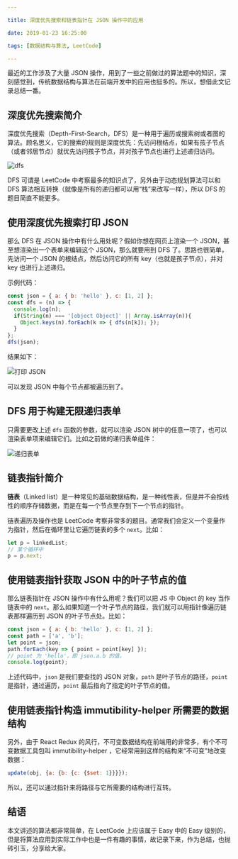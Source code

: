 ```yaml
---

title: 深度优先搜索和链表指针在 JSON 操作中的应用

date: 2019-01-23 16:25:00

tags: [数据结构与算法, LeetCode]

---
```


最近的工作涉及了大量 JSON 操作，用到了一些之前做过的算法题中的知识，深刻感觉到，传统数据结构与算法在前端开发中的应用也挺多的。所以，想借此文记录总结一番。

<!--more-->

## 深度优先搜索简介

深度优先搜索（Depth-First-Search，DFS）是一种用于遍历或搜索树或者图的算法。顾名思义，它的搜索的规则是深度优先：先访问根结点，如果有孩子节点（或者邻居节点）就优先访问孩子节点，并对孩子节点也进行上述递归访问。

![dfs](https://ws1.sinaimg.cn/mw690/83900b4egy1fcvp988h6bj20bu08vmxg)

DFS 可谓是 LeetCode 中考察最多的知识点了，另外由于动态规划算法可以和 DFS 算法相互转换（就像是所有的递归都可以用“栈”来改写一样），所以 DFS 的题目简直不能更多。

## 使用深度优先搜索打印 JSON

那么 DFS 在 JSON 操作中有什么用处呢？假如你想在网页上渲染一个 JSON，甚至想渲染出一个表单来编辑这个 JSON，那么就要用到 DFS 了。思路也很简单，先访问一个 JSON 的根结点，然后访问它的所有 key（也就是孩子节点），并对 key 也进行上述递归。

示例代码：

```js
const json = { a: { b: 'hello' }, c: [1, 2] };
const dfs = (n) => {
  console.log(n);
  if(String(n) === '[object Object]' || Array.isArray(n)){
    Object.keys(n).forEach(k => { dfs(n[k]); });
  }
}; 
dfs(json);
```

结果如下：

![打印 JSON](https://s2.ax1x.com/2019/01/23/kECv8A.png)

可以发现 JSON 中每个节点都被遍历到了。

## DFS 用于构建无限递归表单

只需要更改上述 `dfs` 函数的参数，就可以渲染 JSON 树中的任意一项了，也可以渲染表单项来编辑它们。比如之前做的递归表单组件：

![递归表单](http://ata2-img.cn-hangzhou.img-pub.aliyun-inc.com/9d7c702a9e3e240b4945ed53a7c5070f.png)

## 链表指针简介

**链表**（Linked list）是一种常见的基础数据结构，是一种线性表，但是并不会按线性的顺序存储数据，而是在每一个节点里存到下一个节点的指针。

链表遍历及操作也是 LeetCode 考察非常多的题目。通常我们会定义一个变量作为指针，然后在循环里让它遍历链表的多个 `next`。比如：

```js
let p = linkedList;
// 某个循环中
p = p.next;

```


## 使用链表指针获取 JSON 中的叶子节点的值

那么链表指针在 JSON 操作中有什么用呢？我们可以把 JS 中 Object 的 key 当作链表中的 `next`。那么如果知道一个叶子节点的路径，我们就可以用指针像遍历链表那样遍历到 JSON 的叶子节点处。比如：

```js
const json = { a: { b: 'hello' }, c: [1, 2] };
const path = ['a', 'b'];
let point = json;
path.forEach(key => { point = point[key] });
// point 为 'hello'，即 json.a.b 的值。
console.log(point);
```

上述代码中，`json` 是我们要查找的 JSON 对象，`path` 是叶子节点的路径，`point` 是指针，通过遍历，`point` 最后指向了指定的叶子节点的值。

## 使用链表指针构造 immutibility-helper 所需要的数据结构

另外，由于 React Redux 的风行，不可变数据结构在前端用的非常多，有个不可变数据工具包叫 immutibility-helper ，它经常用到这样的结构来“不可变”地改变数据：

```js
update(obj, {a: {b: {c: {$set: 1}}}});
```

所以，还可以通过指针来将路径与它所需要的结构进行互转。

## 结语

本文讲述的算法都非常简单，在 LeetCode 上应该属于 Easy 中的 Easy 级别的，但是将算法应用到实际工作中也是一件有趣的事情，故记录下来，作为总结，也抛砖引玉，分享给大家。